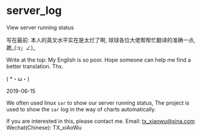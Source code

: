 # server_log
View server running status

写在最前:
本人的英文水平实在是太烂了啊, 球球各位大佬帮帮忙翻译的准确一点, 跪_(:з」∠)_

Write at the top:
My English is so poor. Hope someone can help me find a better translation. Thx.

( *・ω・)

2019-06-15

We often used linux `sar` to show our server running status,
The project is used to show the `sar` log in the way of charts automatically.



If you are interested in this, please contact me.
Email: tx_xiaowu@sina.com
Wechat(Chinese): TX_xiAoWu